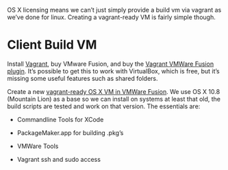 OS X licensing means we can’t just simply provide a build vm via vagrant
as we’ve done for linux. Creating a vagrant-ready VM is fairly simple
though.

# Client Build VM

Install [Vagrant](https://www.vagrantup.com/), buy VMware Fusion, and
buy the [Vagrant VMWare Fusion
plugin](https://www.vagrantup.com/vmware). It’s possible to get this to
work with VirtualBox, which is free, but it’s missing some useful
features such as shared folders.

Create a new [vagrant-ready OS X VM in VMWare
Fusion](http://ilostmynotes.blogspot.com/2015/02/building-os-x-vagrant-vmware-fusion-vm.html).
We use OS X 10.8 (Mountain Lion) as a base so we can install on systems
at least that old, the build scripts are tested and work on that
version. The essentials are:

  - Commandline Tools for XCode

  - PackageMaker.app for building .pkg’s

  - VMWare Tools

  - Vagrant ssh and sudo access

